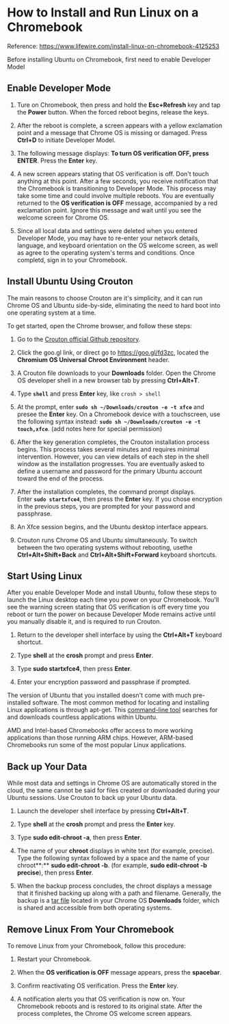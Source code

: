 # How to Install and Run Linux on a Chromebook

Reference: https://www.lifewire.com/install-linux-on-chromebook-4125253

Before installing Ubuntu on Chromebook, first need to enable Developer Model

## Enable Developer Mode

1. Ture on Chromebook, then press and hold the **Esc+Refresh** key and tap the **Power** button. When the forced reboot begins, release the keys.

2. After the reboot is complete, a screen appears with a yellow exclamation point and a message that Chrome OS is missing or damaged. Press **Ctrl+D** to initiate Developer Model.

3. The following message displays: **To turn OS verification OFF, press ENTER**. Press the **Enter** key.

4. A new screen appears stating that OS verification is off. Don't touch anything at this point. After a few seconds, you receive notification that the Chromebook is transitioning to Developer Mode. This process may take some time and could involve multiple reboots. You are eventually returned to the **OS verification is OFF** message, accompanied by a red exclamation point. Ignore this message and wait until you see the welcome screen for Chrome OS.

5. Since all local data and settings were deleted when you entered Developer Mode, you may have to re-enter your network details, language, and keyboard orientation on the OS welcome screen, as well as agree to the operating system's terms and conditions. Once completd, sign in to your Chromebook.

## Install Ubuntu Using Crouton

The main reasons to choose Crouton are it's simplicity, and it can run Chrome OS and Ubuntu side-by-side, eliminating the need to hard boot into one operating system at a time.

To get started, open the Chrome browser, and follow these steps:

1. Go to the [Crouton official Github repository](https://github.com/dnschneid/crouton).

2. Click the goo.gl link, or direct go to https://goo.gl/fd3zc, located the **Chromium OS Universal Chroot Environment** header.

3. A Crouton file downloads to your **Downloads** folder. Open the Chrome OS developer shell in a new browser tab by pressing **Ctrl+Alt+T**.

4. Type **`shell`** and press **Enter** key, like `crosh > shell`

5. At the prompt, enter **`sudo sh ~/Downloads/crouton -e -t xfce`** and presee the **Enter** key. On a Chromebook device with a touchscreen, use the following syntax instead: **`sudo sh ~/Downloads/crouton -e -t touch,xfce`**. (add notes here for special permission)

6. After the key generation completes, the Crouton installation process begins. This process takes several minutes and requires minimal intervention. However, you can view details of each step in the shell window as the installation progresses. You are eventually asked to define a username and password for the primary Ubuntu account toward the end of the process.

7. After the installation completes, the command prompt displays. Enter **`sudo startxfce4`**, then press the **Enter** key. If you chose encryption in the previous steps, you are prompted for your password and passphrase.

8. An Xfce session begins, and the Ubuntu desktop interface appears.

9. Crouton runs Chrome OS and Ubuntu simultaneously. To switch between the two operating systems without rebooting, usethe **Ctrl+Alt+Shift+Back** and **Ctrl+Alt+Shift+Forward** keyboard shortcuts.

## Start Using Linux

After you enable Developer Mode and install Ubuntu, follow these steps to launch the Linux desktop each time you power on your Chromebook. You'll see the warning screen stating that OS verification is off every time you reboot or turn the power on because Developer Mode remains active until you manually disable it, and is required to run Crouton.

1. Return to the developer shell interface by using the **Ctrl+Alt+T** keyboard shortcut.

2. Type **shell** at the **crosh** prompt and press **Enter**.

3. Type **sudo startxfce4**, then press **Enter**.

4. Enter your encryption password and passphrase if prompted.

The version of Ubuntu that you installed doesn't come with much pre-installed software. The most common method for locating and installing Linux applications is through apt-get. This [command-line tool](https://www.lifewire.com/ubuntu-command-line-package-apt-get-2205716) searches for and downloads countless applications within Ubuntu.

AMD and Intel-based Chromebooks offer access to more working applications than those running ARM chips. However, ARM-based Chromebooks run some of the most popular Linux applications.

## Back up Your Data

While most data and settings in Chrome OS are automatically stored in the cloud, the same cannot be said for files created or downloaded during your Ubuntu sessions. Use Crouton to back up your Ubuntu data.

1. Launch the developer shell interface by pressing **Ctrl+Alt+T**.

2. Type **shell** at the **crosh** prompt and press the **Enter** key.

3. Type **sudo edit-chroot -a**, then press **Enter**.

4. The name of your **chroot** displays in white text (for example, precise). Type the following syntax followed by a space and the name of your chroot**:** **sudo edit-chroot -b**. (for example, **sudo edit-chroot -b precise**), then press **Enter**.

5. When the backup process concludes, the chroot displays a message that it finished backing up along with a path and filename. Generally, the backup is a [tar file](https://www.lifewire.com/tar-file-2622386) located in your Chrome OS **Downloads** folder, which is shared and accessible from both operating systems.

## Remove Linux From Your Chromebook

To remove Linux from your Chromebook, follow this procedure:

1. Restart your Chromebook.

2. When the **OS verification is OFF** message appears, press the **spacebar**.

3. Confirm reactivating OS verification. Press the **Enter** key.

4. A notification alerts you that OS verification is now on. Your Chromebook reboots and is restored to its original state. After the process completes, the Chrome OS welcome screen appears.
